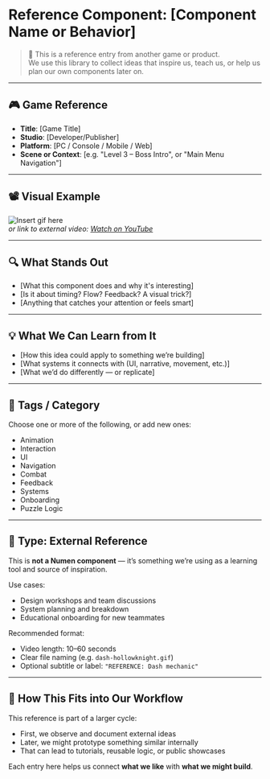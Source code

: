 # Reference Component: [Component Name or Behavior]

> 📌 This is a reference entry from another game or product.  
> We use this library to collect ideas that inspire us, teach us, or help us plan our own components later on.

---

## 🎮 Game Reference

- **Title**: [Game Title]  
- **Studio**: [Developer/Publisher]  
- **Platform**: [PC / Console / Mobile / Web]  
- **Scene or Context**: [e.g. "Level 3 – Boss Intro", or "Main Menu Navigation"]

---

## 📽️ Visual Example

![Insert gif here](../media/example-name.gif)  
_or link to external video: [Watch on YouTube](https://example.com)_

---

## 🔍 What Stands Out

- [What this component does and why it's interesting]
- [Is it about timing? Flow? Feedback? A visual trick?]
- [Anything that catches your attention or feels smart]

---

## 💡 What We Can Learn from It

- [How this idea could apply to something we’re building]
- [What systems it connects with (UI, narrative, movement, etc.)]
- [What we’d do differently — or replicate]

---

## 🧭 Tags / Category

Choose one or more of the following, or add new ones:

- Animation  
- Interaction  
- UI  
- Navigation  
- Combat  
- Feedback  
- Systems  
- Onboarding  
- Puzzle Logic  

---

## 🎯 Type: External Reference

This is **not a Numen component** — it’s something we’re using as a learning tool and source of inspiration.

Use cases:
- Design workshops and team discussions  
- System planning and breakdown  
- Educational onboarding for new teammates  

Recommended format:
- Video length: 10–60 seconds  
- Clear file naming (e.g. `dash-hollowknight.gif`)  
- Optional subtitle or label: `"REFERENCE: Dash mechanic"`

---

## 🔄 How This Fits into Our Workflow

This reference is part of a larger cycle:

- First, we observe and document external ideas  
- Later, we might prototype something similar internally  
- That can lead to tutorials, reusable logic, or public showcases

Each entry here helps us connect **what we like** with **what we might build**.
